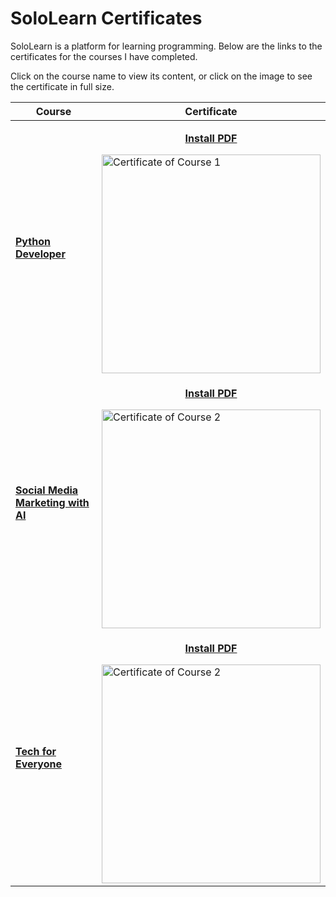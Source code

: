 # SoloLearn Certificates
SoloLearn is a platform for learning programming. Below are the links to the certificates for the courses I have completed.

Click on the course name to view its content, or click on the image to see the certificate in full size.

| Course | Certificate |
| --- | --- |
| **[Python Developer](https://www.sololearn.com/en/learn/courses/python-developer)** | <p align="center">[**Install PDF**](https://api2.sololearn.com/v2/certificates/CC-OU5ZJ1QK/image/pdf?t=638705634886479980?mode=download)</p> <img src="https://api2.sololearn.com/v2/certificates/CC-OU5ZJ1QK/image/png?t=638705634886479980?mode=download" alt="Certificate of Course 1" width="350" /> |
| **[Social Media Marketing with AI](https://www.sololearn.com/en/learn/courses/sm-ai?location=2)** | <p align="center">[**Install PDF**](https://api2.sololearn.com/v2/certificates/CC-WYWML1DH/image/pdf?t=638705646464085320?mode=download)</p> <img src="https://api2.sololearn.com/v2/certificates/CC-WYWML1DH/image/png?t=638705646464085320?mode=download" alt="Certificate of Course 2" width="350" /> |
| **[Tech for Everyone](https://www.sololearn.com/ru/learn/courses/tech-for-everyone?location=2)** | <p align="center">[**Install PDF**](https://api2.sololearn.com/v2/certificates/CC-QK9UY38E/image/pdf?t=638714274859074500?mode=download)</p> <img src="https://api2.sololearn.com/v2/certificates/CC-QK9UY38E/image/jpg?t=638714274859074500" alt="Certificate of Course 2" width="350" /> |


